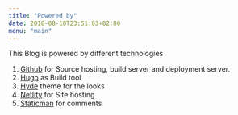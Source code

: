 ```yaml
---
title: "Powered by"
date: 2018-08-10T23:51:03+02:00
menu: "main"
---
```

This Blog is powered by different technologies

1. [Github](https://www.github.com) for Source hosting, build server and deployment server.
1. [Hugo](https://gohugo.io) as Build tool
1. [Hyde](https://github.com/spf13/hyde) theme for the looks
1. [Netlify](https://www.netlify.com) for Site hosting
1. [Staticman](https://www.staticman.net) for comments